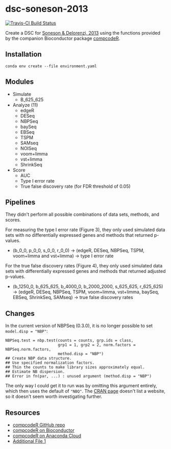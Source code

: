 # dsc-soneson-2013

[![Travis-CI Build Status](https://travis-ci.org/jdblischak/dsc-soneson-2013.svg?branch=master)](https://travis-ci.org/jdblischak/dsc-soneson-2013)

Create a DSC for [Soneson & Delorenzi, 2013][soneson2013] using the functions
provided by the companion Bioconductor package [compcodeR][].

[compcodeR]: https://www.bioconductor.org/packages/release/bioc/html/compcodeR.html
[soneson2013]: https://bmcbioinformatics.biomedcentral.com/articles/10.1186/1471-2105-14-91

## Installation

```
conda env create --file environment.yaml
```

## Modules

* Simulate
  * B_625_625
* Analyze (11)
  * edgeR
  * DESeq
  * NBPSeq
  * baySeq
  * EBSeq
  * TSPM
  * SAMseq
  * NOISeq
  * voom+limma
  * vst+limma
  * ShrinkSeq
* Score
  * AUC
  * Type I error rate
  * True false discovery rate (for FDR threshold of 0.05)

## Pipelines

They didn't perform all possible combinations of data sets, methods, and scores.

For measuring the type I error rate (Figure 3), they only used simulated data sets with no
differentially expressed genes and methods that returned p-values.

* (b_0_0, p_0_0, s_0_0, r_0_0) ->
(edgeR, DESeq, NBPSeq, TSPM, voom+limma and vst+limma) ->
type I error rate

For the true false discovery rates (Figure 4), they only used simulated data sets with differentially expressed genes and methods that returned adjusted p-values.

* (b_1250_0, b_625_625, b_4000_0, b_2000_2000, s_625_625, r_625_625) ->
(edgeR, DESeq, NBPSeq, TSPM, voom+limma, vst+limma, baySeq, EBSeq, ShrinkSeq, SAMseq) ->
true false discovery rates

## Changes

In the current version of NBPSeq (0.3.0), it is no longer possible to set `model.disp = "NBP"`:

```
NBPSeq.test = nbp.test(counts = counts, grp.ids = class,
                       grp1 = 1, grp2 = 2, norm.factors = NBPSeq.norm.factors,
                       method.disp = "NBP")
## Create NBP data structure.
## Use specified normalization factors.
## Thin the counts to make library sizes approximately equal.
## Estimate NB dispersion.
## Error in fn(par, ...) : unused argument (method.disp = "NBP")
```

The only way I could get it to run was by omitting this argument entirely, which
then uses the default of `"NBQ"`. The [CRAN
page](https://cran.r-project.org/package=NBPSeq) doesn't list a website, so it
doesn't seem worth investigating further.

## Resources

* [compcodeR GitHub repo](https://github.com/csoneson/compcodeR)
* [compcodeR on Bioconductor][compcodeR]
* [compcodeR on Anaconda Cloud](https://anaconda.org/bioconda/bioconductor-compcoder)
* [Additional File 1][supp]

[supp]: https://static-content.springer.com/esm/art%3A10.1186%2F1471-2105-14-91/MediaObjects/12859_2012_5756_MOESM1_ESM.pdf

